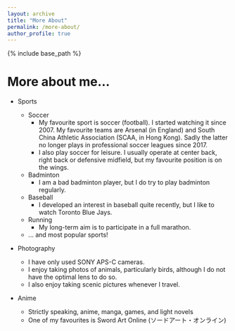 ```yaml
---
layout: archive
title: "More About"
permalink: /more-about/
author_profile: true
---
```


{% include base_path %}

More about me...
======
* Sports
  * Soccer
    * My favourite sport is soccer (football). I started watching it since 2007. My favourite teams are Arsenal (in England) and South China Athletic Association (SCAA, in Hong Kong). Sadly the latter no longer plays in professional soccer leagues since 2017.
    * I also play soccer for leisure. I usually operate at center back, right back or defensive midfield, but my favourite position is on the wings.
  * Badminton
    * I am a bad badminton player, but I do try to play badminton regularly.
  * Baseball
    * I developed an interest in baseball quite recently, but I like to watch Toronto Blue Jays.
  * Running
    * My long-term aim is to participate in a full marathon.
  * ... and most popular sports!

* Photography
  * I have only used SONY APS-C cameras.
  * I enjoy taking photos of animals, particularly birds, although I do not have the optimal lens to do so.
  * I also enjoy taking scenic pictures whenever I travel.

* Anime
  * Strictly speaking, anime, manga, games, and light novels
  * One of my favourites is Sword Art Online (ソードアート・オンライン)
